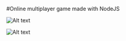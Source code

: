 #Online multiplayer game made with NodeJS

![Alt text](/client/Demo/signin.png?raw=true "SignIn Page")

![Alt text](/client/Demo/game.png?raw=true "Game Page")
